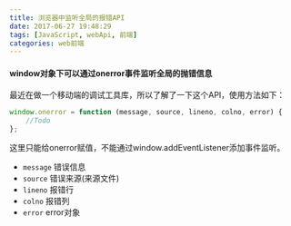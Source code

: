 ```yaml
---
title: 浏览器中监听全局的报错API
date: 2017-06-27 19:48:29
tags: [JavaScript, webApi, 前端]
categories: web前端
---
```


#### window对象下可以通过onerror事件监听全局的抛错信息
最近在做一个移动端的调试工具库，所以了解了一下这个API，使用方法如下：
```javascript
window.onerror = function (message, source, lineno, colno, error) {
    //Todo
};
```
这里只能给onerror赋值，不能通过window.addEventListener添加事件监听。
* ```message``` 错误信息
* ```source``` 错误来源(来源文件)
* ```lineno``` 报错行
* ```colno``` 报错列
* ```error``` error对象